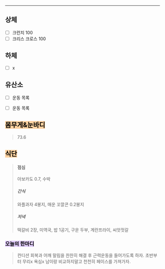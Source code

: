 ---  

##  상체 

- [ ]  크런치 100
- [ ]  크리스 크로스 100

## 하체 

- [ ]  x


## 유산소

- [ ]  운동 목록
- [ ]  운동 목록


## <mark style="background: #FFB86CA6;">몸무게&눈바디</mark>

> 73.6
## <mark style="background: #FFB86CA6;">식단</mark>

> #### 점심
> 아보카도 0.7, 수박
> ##### 간식
> 와플과자 4봉지, 매운 꼬깔콘 0.2봉지
> ##### 저녁
> 떡갈비 2장, 미역국, 밥 1공기, 구운 두부, 계란프라이, 씨앗젓갈

### <mark style="background: #D2B3FFA6;">오늘의 한마디</mark>

>컨디션 회복과 어깨 말림을 찬찬히 해결 후 근력운동을 들어가도록 하자.
>초반부터 무리x 욕심x 
>남이랑 비교하지말고 천천히 페이스를 가져가자.